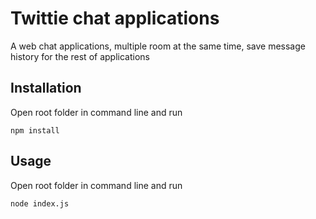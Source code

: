 # Twittie chat applications

A web chat applications, multiple room at the same time, save message history for the rest of applications

## Installation

Open root folder in command line and run

`npm install`

## Usage

Open root folder in command line and run

`node index.js`
